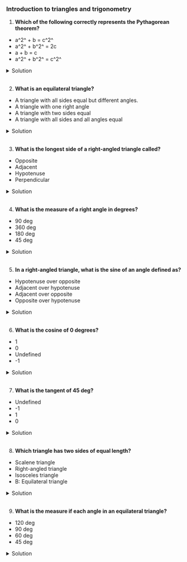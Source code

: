 ### Introduction to triangles and trigonometry

1. **Which of the following correctly represents the Pythagorean theorem?**

- a^2^ + b = c^2^
- a^2^ + b^2^ = 2c
- a + b = c
- a^2^ + b^2^ = c^2^

<details>
  <summary>Solution</summary>

The correct answer is a^2^ + b^2^ = c^2^

</details>

</br>

2. **What is an equilateral triangle?**

- A triangle with all sides equal but different angles.
- A triangle with one right angle
- A triangle with two sides equal
- A triangle with all sides and all angles equal

<details>
  <summary>Solution</summary>

A triangle with all sides and all angles equal

</details>

</br>

3. **What is the longest side of a right-angled triangle called?**

- Opposite
- Adjacent
- Hypotenuse
- Perpendicular

<details>
  <summary>Solution</summary>

Hypotenuse

</details>

</br>

4. **What is the measure of a right angle in degrees?**

- 90 deg
- 360 deg
- 180 deg
- 45 deg

<details>
  <summary>Solution</summary>

90 deg

</details>

</br>

5. **In a right-angled triangle, what is the sine of an angle defined as?**

- Hypotenuse over opposite
- Adjacent over hypotenuse
- Adjacent over opposite
- Opposite over hypotenuse

<details>
  <summary>Solution</summary>

Opposite over hypotenuse

</details>

</br>

6. **What is the cosine of 0 degrees?**

- 1
- 0
- Undefined
- -1

<details>
  <summary>Solution</summary>

1

</details>

</br>

7. **What is the tangent of 45 deg?**

- Undefined
- -1
- 1
- 0

<details>
  <summary>Solution</summary>

-1

</details>

</br>

8. **Which triangle has two sides of equal length?**

- Scalene triangle
- Right-angled triangle
- Isosceles triangle
- B: Equilateral triangle

<details>
  <summary>Solution</summary>

Isosceles triangle

</details>

</br>

9. **What is the measure if each angle in an equilateral triangle?**

- 120 deg
- 90 deg
- 60 deg
- 45 deg

<details>
  <summary>Solution</summary>

60 deg

</details>

</br>
